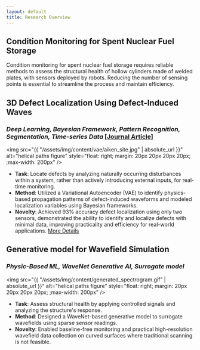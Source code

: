 ```yaml
---
layout: default
title: Research Overview
---
```


<!-- <h1>Selected Research Topics</h1>
<p>Below are highlights of my research work, focusing on innovative methods for monitoring critical infrastructure and analyzing wave-based data. Each section provides a brief introduction, with links to detailed explanations for further exploration.</p> -->

## **Condition Monitoring for Spent Nuclear Fuel Storage**
Condition monitoring for spent nuclear fuel storage requires reliable methods to assess the structural health of hollow cylinders made of welded plates, with sensors deployed by robots. Reducing the number of sensing points is essential to streamline the process and maintain efficiency.


## 3D Defect Localization Using Defect-Induced Waves
### *Deep Learning, Bayesian Framework, Pattern Recognition, Segmentation, Time-series Data* <a target="_blank" href="https://doi.org/10.1177/14759217241260254">[Journal Article]</a>

<img src="{{ "/assets/img/content/vae/aiken_site.jpg" | absolute_url }}" alt="helical paths figure" style="float: right; margin: 20px 20px 20px 20px; ;max-width: 200px" />
* **Task**: Locate defects by analyzing naturally occurring disturbances within a system, rather than actively introducing external inputs, for real-time monitoring. 
* **Method**: Utilized a Variational Autoencoder (VAE) to identify physics-based propagation patterns of defect-induced waveforms and modeled localization variables using Bayesian frameworks.
* **Novelty**: Achieved 93% accuracy defect localization using only two sensors, demonstrated the ability to identify and localize defects with minimal data, improving practicality and efficiency for real-world applications.
<a href="/pages/ae3dloc/">More Details</a>

## Generative model for Wavefield Simulation
### *Physic-Based ML, WaveNet Generative AI, Surrogate model*
<img src="{{ "/assets/img/content/generated_spectrogram.gif" | absolute_url }}" alt="helical paths figure" style="float: right; margin: 20px 20px 20px 20px; ;max-width: 200px" />
* **Task**: Assess structural health by applying controlled signals and analyzing the structure's response.
* **Method**: Designed a WaveNet-based generative model to surrogate wavefields using sparse sensor readings. 
* **Novelty**: Enabled baseline-free monitoring and practical high-resolution wavefield data collection on curved surfaces where traditional scanning is not feasible.
